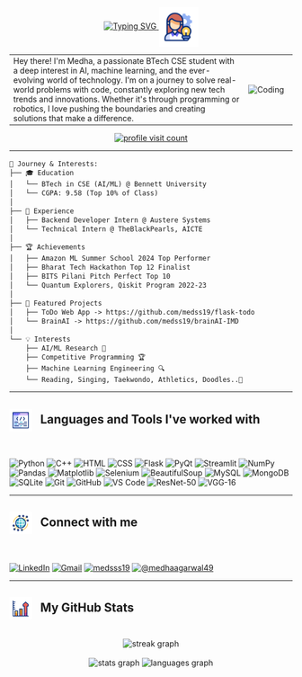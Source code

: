 <p align="center">
  <a href="https://git.io/typing-svg">
    <img src="https://readme-typing-svg.demolab.com?font=Sedan+SC&weight=500&size=30&pause=1000&color=00FFFF&background=6883FF00&center=true&vCenter=true&random=false&width=435&lines=Hey!+I'm+Medha+Agarwal;AI+and+ML+Enthusiast;Passionate+About+Coding" alt="Typing SVG" />
  </a>
  <img src="assets/me.gif" alt="logo" width="70" style="vertical-align:middle;" />
</p>

<table border="0">
<tr>
<td width="83%">
Hey there! I'm Medha, a passionate BTech CSE student with a deep interest in AI, machine learning, and the ever-evolving world of technology. I'm on a journey to solve real-world problems with code, constantly exploring new tech trends and innovations. Whether it's through programming or robotics, I love pushing the boundaries and creating solutions that make a difference.
</td>
<td width="17%">
<img alt="Coding" width="150" src="https://i.giphy.com/media/v1.Y2lkPTc5MGI3NjExZGJwaG4yYjA4NWxrZDlzdHlka3pqa2FiNWMwbDhkbWd1cTJrdGk0YyZlcD12MV9pbnRlcm5hbF9naWZfYnlfaWQmY3Q9Zw/QDjpIL6oNCVZ4qzGs7/giphy.gif" />
</td>
</tr>
</table>

<!-- Profile Visit Badge -->
<p align="center">
  <a href="https://github.com/medss19">
    <img src="https://visitcount.itsvg.in/api?id=medss19&icon=3&color=6" alt="profile visit count" />
  </a>
</p>

---

```text
🎯 Journey & Interests:
├── 🎓 Education
│   └── BTech in CSE (AI/ML) @ Bennett University
│   └── CGPA: 9.58 (Top 10% of Class)
│
├── 💼 Experience
│   ├── Backend Developer Intern @ Austere Systems
│   └── Technical Intern @ TheBlackPearls, AICTE
│
├── 🏆 Achievements
│   ├── Amazon ML Summer School 2024 Top Performer
│   ├── Bharat Tech Hackathon Top 12 Finalist
│   ├── BITS Pilani Pitch Perfect Top 10
│   └── Quantum Explorers, Qiskit Program 2022-23
│
├── 🚀 Featured Projects
│   ├── ToDo Web App -> https://github.com/medss19/flask-todo
│   └── BrainAI -> https://github.com/medss19/brainAI-IMD
│
└── 💡 Interests
    ├── AI/ML Research 🧠
    ├── Competitive Programming 🏆
    ├── Machine Learning Engineering 🔍
    └── Reading, Singing, Taekwondo, Athletics, Doodles..🦄
```

---

<h2 align="left">
  <img src="assets/lang.gif" alt="logo" width="40" style="vertical-align: middle; margin-right: 10px;" />
  Languages and Tools I've worked with
</h2>

<br>

<p align="left">
  <!-- Programming Languages -->
  <img src="https://img.shields.io/badge/Python-3776AB?style=for-the-badge&logo=python&logoColor=white" alt="Python" height="35"/>
  <img src="https://img.shields.io/badge/C++-00599C?style=for-the-badge&logo=c%2B%2B&logoColor=white" alt="C++" height="35"/>
  <img src="https://img.shields.io/badge/HTML5-E34F26?style=for-the-badge&logo=html5&logoColor=white" alt="HTML" height="35"/>
  <img src="https://img.shields.io/badge/CSS3-1572B6?style=for-the-badge&logo=css3&logoColor=white" alt="CSS" height="35"/>
  
  <!-- Frameworks & Libraries -->
  <img src="https://img.shields.io/badge/Flask-000000?style=for-the-badge&logo=flask&logoColor=white" alt="Flask" height="35"/>
  <img src="https://img.shields.io/badge/PyQt-41CD52?style=for-the-badge&logo=qt&logoColor=white" alt="PyQt" height="35"/>
  <img src="https://img.shields.io/badge/Streamlit-FF4B4B?style=for-the-badge&logo=streamlit&logoColor=white" alt="Streamlit" height="35"/>
  <img src="https://img.shields.io/badge/NumPy-013243?style=for-the-badge&logo=numpy&logoColor=white" alt="NumPy" height="35"/>
  <img src="https://img.shields.io/badge/Pandas-150458?style=for-the-badge&logo=pandas&logoColor=white" alt="Pandas" height="35"/>
  <img src="https://img.shields.io/badge/Matplotlib-11557C?style=for-the-badge&logo=python&logoColor=white" alt="Matplotlib" height="35"/>
  
  <!-- Web Scraping -->
  <img src="https://img.shields.io/badge/Selenium-43B02A?style=for-the-badge&logo=selenium&logoColor=white" alt="Selenium" height="35"/>
  <img src="https://img.shields.io/badge/BeautifulSoup-43853D?style=for-the-badge&logo=python&logoColor=white" alt="BeautifulSoup" height="35"/>
  
  <!-- Databases -->
  <img src="https://img.shields.io/badge/MySQL-4479A1?style=for-the-badge&logo=mysql&logoColor=white" alt="MySQL" height="35"/>
  <img src="https://img.shields.io/badge/MongoDB-47A248?style=for-the-badge&logo=mongodb&logoColor=white" alt="MongoDB" height="35"/>
  <img src="https://img.shields.io/badge/SQLite-003B57?style=for-the-badge&logo=sqlite&logoColor=white" alt="SQLite" height="35"/>
  
  <!-- Tools -->
  <img src="https://img.shields.io/badge/Git-F05032?style=for-the-badge&logo=git&logoColor=white" alt="Git" height="35"/>
  <img src="https://img.shields.io/badge/GitHub-181717?style=for-the-badge&logo=github&logoColor=white" alt="GitHub" height="35"/>
  <img src="https://img.shields.io/badge/VS%20Code-007ACC?style=for-the-badge&logo=visual-studio-code&logoColor=white" alt="VS Code" height="35"/>
  
  <!-- AI/ML Models -->
  <img src="https://img.shields.io/badge/ResNet--50-FF6F00?style=for-the-badge&logo=tensorflow&logoColor=white" alt="ResNet-50" height="35"/>
  <img src="https://img.shields.io/badge/VGG--16-EE4C2C?style=for-the-badge&logo=pytorch&logoColor=white" alt="VGG-16" height="35"/>
</p>

---

<h2 align="left">
  <img src="assets/connect.gif" alt="logo" width="40" style="vertical-align: middle; margin-right: 10px;" />
  Connect with me
</h2>

<br>

<p align="left">
  <a href="https://www.linkedin.com/in/medha-agarwal-01b33725a/" target="blank"><img align="center" src="https://img.shields.io/badge/LinkedIn-0077B5?style=for-the-badge&logo=linkedin&logoColor=white" alt="LinkedIn" height="35"/></a>
  <a href="mailto:medhaagarwal49@gmail.com"><img align="center" src="https://img.shields.io/badge/Gmail-D14836?style=for-the-badge&logo=gmail&logoColor=white" alt="Gmail" height="35"/></a>
  <a href="https://leetcode.com/medsss19" target="blank"><img align="center" src="https://img.shields.io/badge/-LeetCode-FFA116?style=for-the-badge&logo=LeetCode&logoColor=black" alt="medsss19" height="35"/></a>
  <a href="https://medium.com/@medhaagarwal49" target="blank"><img align="center" src="https://img.shields.io/badge/Medium-12100E?style=for-the-badge&logo=medium&logoColor=white" alt="@medhaagarwal49" height="35"/></a>
</p>

---

<h2 align="left">
  <img src="assets/stats.gif" alt="logo" width="40" style="vertical-align: middle; margin-right: 10px;" />
  My GitHub Stats
</h2>

<br>

<div align="center">
  <img src="https://streak-stats.demolab.com?user=medss19&locale=en&mode=daily&theme=tokyonight&hide_border=false&border_radius=5&order=3" height="220" alt="streak graph" />
</div>

<br>

<div align="center">
  <img src="https://github-readme-stats.vercel.app/api?username=medss19&hide_title=false&hide_rank=false&show_icons=true&include_all_commits=true&count_private=true&disable_animations=false&theme=tokyonight&locale=en&hide_border=false" height="150" alt="stats graph"  />
  <img src="https://github-readme-stats.vercel.app/api/top-langs?username=medss19&locale=en&hide_title=false&layout=compact&card_width=320&langs_count=8&theme=tokyonight&hide_border=false" height="150" alt="languages graph"  />
</div>
